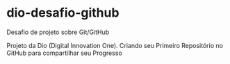 # dio-desafio-github
Desafio de projeto sobre Git/GitHub

Projeto da Dio (Digital Innovation One). Criando seu Primeiro Repositório no GitHub para compartilhar seu Progresso
